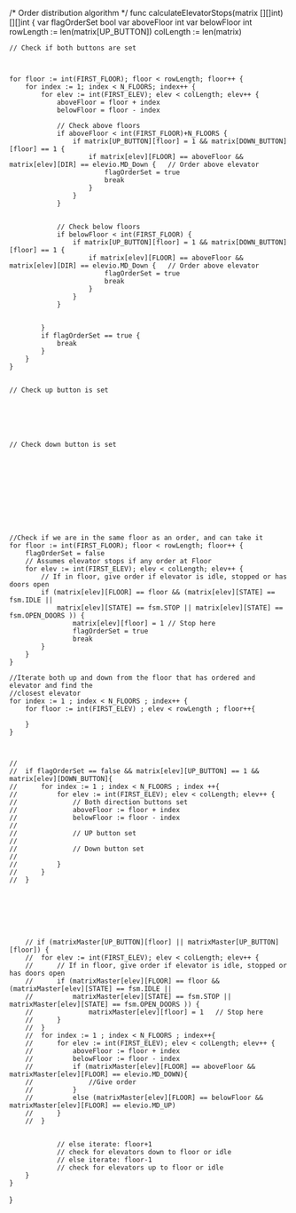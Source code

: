 /* Order distribution algorithm */
func calculateElevatorStops(matrix [][]int) [][]int {
	var flagOrderSet bool
	var aboveFloor int
	var belowFloor int
	rowLength := len(matrix[UP_BUTTON])
	colLength := len(matrix)

	// Check if both buttons are set



	for floor := int(FIRST_FLOOR); floor < rowLength; floor++ {
		for index := 1; index < N_FLOORS; index++ {
			for elev := int(FIRST_ELEV); elev < colLength; elev++ {
				aboveFloor = floor + index
				belowFloor = floor - index

				// Check above floors
				if aboveFloor < int(FIRST_FLOOR)+N_FLOORS {
					if matrix[UP_BUTTON][floor] = 1 && matrix[DOWN_BUTTON][floor] == 1 {
						if matrix[elev][FLOOR] == aboveFloor && matrix[elev][DIR] == elevio.MD_Down {	// Order above elevator
							flagOrderSet = true
							break
						}
					}
				}


				// Check below floors
				if belowFloor < int(FIRST_FLOOR) {
					if matrix[UP_BUTTON][floor] = 1 && matrix[DOWN_BUTTON][floor] == 1 {
						if matrix[elev][FLOOR] == aboveFloor && matrix[elev][DIR] == elevio.MD_Down {	// Order above elevator
							flagOrderSet = true
							break
						}
					}
				}


			}
			if flagOrderSet == true {
				break
			}
		}
	}


	// Check up button is set






	// Check down button is set











	//Check if we are in the same floor as an order, and can take it
	for floor := int(FIRST_FLOOR); floor < rowLength; floor++ {
		flagOrderSet = false
		// Assumes elevator stops if any order at Floor
		for elev := int(FIRST_ELEV); elev < colLength; elev++ {
			// If in floor, give order if elevator is idle, stopped or has doors open
			if (matrix[elev][FLOOR] == floor && (matrix[elev][STATE] == fsm.IDLE ||
				matrix[elev][STATE] == fsm.STOP || matrix[elev][STATE] == fsm.OPEN_DOORS )) {
					matrix[elev][floor] = 1	// Stop here
					flagOrderSet = true
					break
			}
		}
	}

	//Iterate both up and down from the floor that has ordered and elevator and find the
	//closest elevator
	for index := 1 ; index < N_FLOORS ; index++ {
		for floor := int(FIRST_ELEV) ; elev < rowLength ; floor++{

		}
	}



	//
	// 	if flagOrderSet == false && matrix[elev][UP_BUTTON] == 1 && matrix[elev][DOWN_BUTTON]{
	// 		for index := 1 ; index < N_FLOORS ; index ++{
	// 			for elev := int(FIRST_ELEV); elev < colLength; elev++ {
	// 				// Both direction buttons set
	// 				aboveFloor := floor + index
	// 				belowFloor := floor - index
	//
	// 				// UP button set
	//
	// 				// Down button set
	//
	// 			}
	// 		}
	// 	}







		// if (matrixMaster[UP_BUTTON][floor] || matrixMaster[UP_BUTTON][floor]) {
		// 	for elev := int(FIRST_ELEV); elev < colLength; elev++ {
		// 		// If in floor, give order if elevator is idle, stopped or has doors open
		// 		if (matrixMaster[elev][FLOOR] == floor && (matrixMaster[elev][STATE] == fsm.IDLE ||
		// 			matrixMaster[elev][STATE] == fsm.STOP || matrixMaster[elev][STATE] == fsm.OPEN_DOORS )) {
		// 				matrixMaster[elev][floor] = 1	// Stop here
		// 		}
		// 	}
		// 	for index := 1 ; index < N_FLOORS ; index++{
		// 		for elev := int(FIRST_ELEV); elev < colLength; elev++ {
		// 			aboveFloor := floor + index
		// 			belowFloor := floor - index
		// 			if (matrixMaster[elev][FLOOR] == aboveFloor && matrixMaster[elev][FLOOR] == elevio.MD_DOWN){
		// 				//Give order
		// 			}
		// 			else (matrixMaster[elev][FLOOR] == belowFloor && matrixMaster[elev][FLOOR] == elevio.MD_UP)
		// 		}
		// 	}


				// else iterate: floor+1
				// check for elevators down to floor or idle
				// else iterate: floor-1
				// check for elevators up to floor or idle
		}
	}
}
